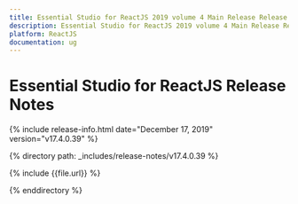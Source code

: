 ```yaml
---
title: Essential Studio for ReactJS 2019 volume 4 Main Release Release Notes  
description: Essential Studio for ReactJS 2019 volume 4 Main Release Release Notes  
platform: ReactJS
documentation: ug
---
```


# Essential Studio for ReactJS  Release Notes  

{% include release-info.html date="December 17, 2019"  version="v17.4.0.39" %} 


{% directory path: _includes/release-notes/v17.4.0.39 %}

{% include {{file.url}} %}

{% enddirectory %}